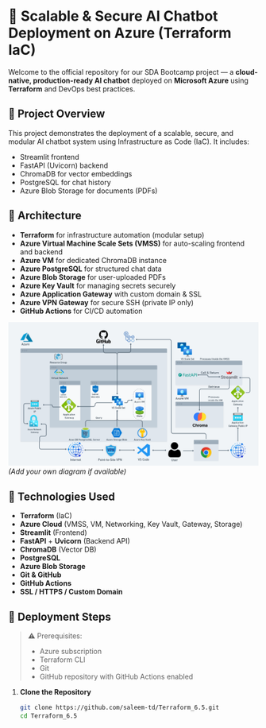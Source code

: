# 🤖 Scalable & Secure AI Chatbot Deployment on Azure (Terraform IaC)

Welcome to the official repository for our SDA Bootcamp project — a **cloud-native, production-ready AI chatbot** deployed on **Microsoft Azure** using **Terraform** and DevOps best practices.

## 📌 Project Overview

This project demonstrates the deployment of a scalable, secure, and modular AI chatbot system using Infrastructure as Code (IaC). It includes:

- Streamlit frontend
- FastAPI (Uvicorn) backend
- ChromaDB for vector embeddings
- PostgreSQL for chat history
- Azure Blob Storage for documents (PDFs)

## 🧱 Architecture

- **Terraform** for infrastructure automation (modular setup)
- **Azure Virtual Machine Scale Sets (VMSS)** for auto-scaling frontend and backend
- **Azure VM** for dedicated ChromaDB instance
- **Azure PostgreSQL** for structured chat data
- **Azure Blob Storage** for user-uploaded PDFs
- **Azure Key Vault** for managing secrets securely
- **Azure Application Gateway** with custom domain & SSL
- **Azure VPN Gateway** for secure SSH (private IP only)
- **GitHub Actions** for CI/CD automation

![Architecture Diagram](./assets/St-6.5.png) *(Add your own diagram if available)*

## 🔧 Technologies Used

- **Terraform** (IaC)
- **Azure Cloud** (VMSS, VM, Networking, Key Vault, Gateway, Storage)
- **Streamlit** (Frontend)
- **FastAPI** + **Uvicorn** (Backend API)
- **ChromaDB** (Vector DB)
- **PostgreSQL**
- **Azure Blob Storage**
- **Git & GitHub**
- **GitHub Actions**
- **SSL / HTTPS / Custom Domain**

## 🚀 Deployment Steps

> ⚠️ Prerequisites:
> - Azure subscription
> - Terraform CLI
> - Git
> - GitHub repository with GitHub Actions enabled

1. **Clone the Repository**
   ```bash
   git clone https://github.com/saleem-td/Terraform_6.5.git
   cd Terraform_6.5

